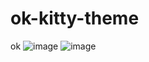 # ok-kitty-theme
ok
![image](https://user-images.githubusercontent.com/84193446/161121524-905f9c90-5d88-4480-85b5-94505d15b466.png)
![image](https://user-images.githubusercontent.com/84193446/161121651-262bc2c0-de7b-465b-8033-146d7be75c32.png)


